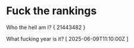 # Fuck the rankings

Who the hell am I?
{ 21443482 }

What fucking year is it?
[ 2025-06-09T11:10:00Z ]
